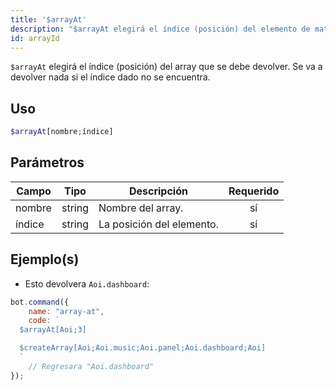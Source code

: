 ```yaml
---
title: '$arrayAt'
description: "$arrayAt elegirá el índice (posición) del elemento de matriz que se devolverá.\n  No devuelve nada si no se puede encontrar el índice dado."
id: arrayId
---
```


`$arrayAt` elegirá el índice (posición) del array que se debe devolver. Se va a devolver nada si el índice dado no se encuentra.

## Uso

```php
$arrayAt[nombre;índice]
```

## Parámetros

| Campo  | Tipo   | Descripción               | Requerido |
| ------ | ------ | ------------------------- |:---------:|
| nombre | string | Nombre del array.         |    sí     |
| índice | string | La posición del elemento. |    sí     |

## Ejemplo(s)

- Esto devolvera `Aoi.dashboard`:

```javascript
bot.command({
    name: "array-at",
    code: `
  $arrayAt[Aoi;3]

  $createArray[Aoi;Aoi.music;Aoi.panel;Aoi.dashboard;Aoi]
  `
    // Regresara "Aoi.dashboard"
});
```
